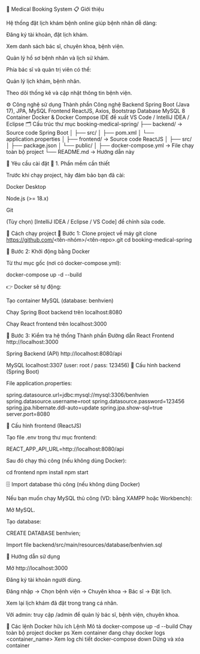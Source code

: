 🏥 Medical Booking System
📋 Giới thiệu

Hệ thống đặt lịch khám bệnh online giúp bệnh nhân dễ dàng:

Đăng ký tài khoản, đặt lịch khám.

Xem danh sách bác sĩ, chuyên khoa, bệnh viện.

Quản lý hồ sơ bệnh nhân và lịch sử khám.

Phía bác sĩ và quản trị viên có thể:

Quản lý lịch khám, bệnh nhân.

Theo dõi thống kê và cập nhật thông tin bệnh viện.

⚙️ Công nghệ sử dụng
Thành phần	Công nghệ
Backend	Spring Boot (Java 17), JPA, MySQL
Frontend	ReactJS, Axios, Bootstrap
Database	MySQL 8
Container	Docker & Docker Compose
IDE đề xuất	VS Code / IntelliJ IDEA / Eclipse
🗂️ Cấu trúc thư mục
booking-medical-spring/
├── backend/               → Source code Spring Boot
│   ├── src/
│   ├── pom.xml
│   └── application.properties
│
├── frontend/              → Source code ReactJS
│   ├── src/
│   ├── package.json
│   └── public/
│
├── docker-compose.yml     → File chạy toàn bộ project
└── README.md              → Hướng dẫn này

🧩 Yêu cầu cài đặt
🔹 1. Phần mềm cần thiết

Trước khi chạy project, hãy đảm bảo bạn đã cài:

Docker Desktop

Node.js
 (>= 18.x)

Git

(Tùy chọn) [IntelliJ IDEA / Eclipse / VS Code] để chỉnh sửa code.

🚀 Cách chạy project
🔸 Bước 1: Clone project về máy
git clone https://github.com/<tên-nhóm>/<tên-repo>.git
cd booking-medical-spring

🔸 Bước 2: Khởi động bằng Docker


Từ thư mục gốc (nơi có docker-compose.yml):

docker-compose up -d --build


👉 Docker sẽ tự động:

Tạo container MySQL (database: benhvien)

Chạy Spring Boot backend trên localhost:8080

Chạy React frontend trên localhost:3000

🔸 Bước 3: Kiểm tra hệ thống
Thành phần	Đường dẫn
React Frontend	http://localhost:3000

Spring Backend (API)	http://localhost:8080/api

MySQL	localhost:3307 (user: root / pass: 123456)
🧠 Cấu hình backend (Spring Boot)

File application.properties:

spring.datasource.url=jdbc:mysql://mysql:3306/benhvien
spring.datasource.username=root
spring.datasource.password=123456
spring.jpa.hibernate.ddl-auto=update
spring.jpa.show-sql=true
server.port=8080

🎨 Cấu hình frontend (ReactJS)

Tạo file .env trong thư mục frontend:

REACT_APP_API_URL=http://localhost:8080/api


Sau đó chạy thủ công (nếu không dùng Docker):

cd frontend
npm install
npm start

🗄️ Import database thủ công (nếu không dùng Docker)

Nếu bạn muốn chạy MySQL thủ công (VD: bằng XAMPP hoặc Workbench):

Mở MySQL.

Tạo database:

CREATE DATABASE benhvien;


Import file backend/src/main/resources/database/benhvien.sql

📖 Hướng dẫn sử dụng

Mở http://localhost:3000

Đăng ký tài khoản người dùng.

Đăng nhập → Chọn bệnh viện → Chuyên khoa → Bác sĩ → Đặt lịch.

Xem lại lịch khám đã đặt trong trang cá nhân.

Với admin: truy cập /admin để quản lý bác sĩ, bệnh viện, chuyên khoa.

🧹 Các lệnh Docker hữu ích
Lệnh	Mô tả
docker-compose up -d --build	Chạy toàn bộ project
docker ps	Xem container đang chạy
docker logs <container_name>	Xem log chi tiết
docker-compose down	Dừng và xóa container


